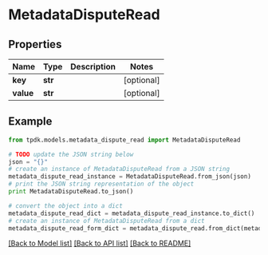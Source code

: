 # MetadataDisputeRead



## Properties
Name | Type | Description | Notes
------------ | ------------- | ------------- | -------------
**key** | **str** |  | [optional] 
**value** | **str** |  | [optional] 

## Example

```python
from tpdk.models.metadata_dispute_read import MetadataDisputeRead

# TODO update the JSON string below
json = "{}"
# create an instance of MetadataDisputeRead from a JSON string
metadata_dispute_read_instance = MetadataDisputeRead.from_json(json)
# print the JSON string representation of the object
print MetadataDisputeRead.to_json()

# convert the object into a dict
metadata_dispute_read_dict = metadata_dispute_read_instance.to_dict()
# create an instance of MetadataDisputeRead from a dict
metadata_dispute_read_form_dict = metadata_dispute_read.from_dict(metadata_dispute_read_dict)
```
[[Back to Model list]](../README.md#documentation-for-models) [[Back to API list]](../README.md#documentation-for-api-endpoints) [[Back to README]](../README.md)


